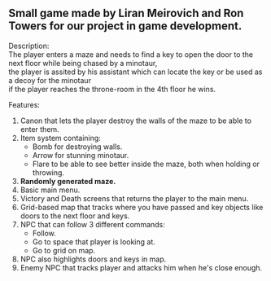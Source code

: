## Small game made by Liran Meirovich and Ron Towers for our project in game development.

Description:  
The player enters a maze and needs to find a key to open the door to the next floor while being chased by a minotaur,  
the player is assited by his assistant which can locate the key or be used as a decoy for the minotaur  
if the player reaches the throne-room in the 4th floor he wins.  

Features:  
1. Canon that lets the player destroy the walls of the maze to be able to enter them.  
2. Item system containing:
	- Bomb for destroying walls.  
	- Arrow for stunning minotaur.  
	- Flare to be able to see better inside the maze, both when holding or throwing.  
3. **Randomly generated maze.**  
4. Basic main menu.  
5. Victory and Death screens that returns the player to the main menu.  
6. Grid-based map that tracks where you have passed and key objects like doors to the next floor and keys.  
7. NPC that can follow 3 different commands:
	- Follow.  
	- Go to space that player is looking at.  
	- Go to grid on map.  
8. NPC also highlights doors and keys in map.  
9. Enemy NPC that tracks player and attacks him when he's close enough.  